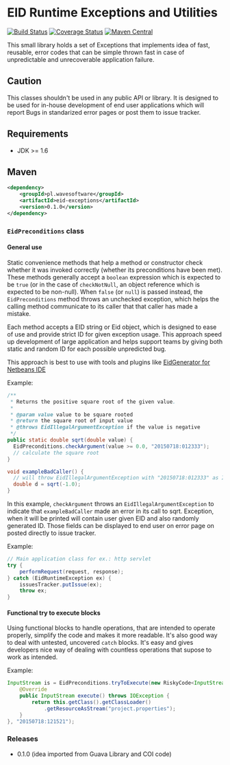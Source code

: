 # EID Runtime Exceptions and Utilities

[![Build Status](https://travis-ci.org/wavesoftware/java-eid-exceptions.svg?branch=master)](https://travis-ci.org/wavesoftware/java-eid-exceptions) [![Coverage Status](https://coveralls.io/repos/wavesoftware/java-eid-exceptions/badge.svg?branch=master&service=github)](https://coveralls.io/github/wavesoftware/java-eid-exceptions?branch=master) [![Maven Central](https://img.shields.io/maven-central/v/pl.wavesoftware/eid-exceptions.svg)](http://search.maven.org/#search%7Cga%7C1%7Cg%3A%22pl.wavesoftware%22%20AND%20a%3A%22eid-exceptions%22)

This small library holds a set of Exceptions that implements idea of fast, reusable, error codes that can be simple thrown fast in case of unpredictable and unrecoverable application failure.

## Caution

This classes shouldn't be used in any public API or library. It is designed to be used for in-house development of end user applications which will report Bugs in standarized error pages or post them to issue tracker.

## Requirements

* JDK >= 1.6

## Maven

```xml
<dependency>
    <groupId>pl.wavesoftware</groupId>
    <artifactId>eid-exceptions</artifactId>
    <version>0.1.0</version>
</dependency>
```

### `EidPreconditions` class

#### General use

Static convenience methods that help a method or constructor check whether it was invoked correctly (whether its preconditions have been met). These methods generally accept a `boolean` expression which is expected to be `true` (or in the case of `checkNotNull`, an object reference which is expected to be non-null). When `false` (or `null`) is passed instead, the `EidPreconditions` method throws an unchecked exception, which helps the calling method communicate to its caller that that caller has made a mistake.

Each method accepts a EID string or Eid object, which is designed to ease of use and provide strict ID for given exception usage. This approach speed up development of large application and helps support teams by giving both static and random ID for each possible unpredicted bug.

This approach is best to use with tools and plugins like [EidGenerator for Netbeans IDE](http://plugins.netbeans.org/plugin/53137/exception-id-eid-generator)

Example:

```java
/**
 * Returns the positive square root of the given value.
 * 
 * @param value value to be square rooted
 * @return the square root of input value
 * @throws EidIllegalArgumentException if the value is negative
 */
public static double sqrt(double value) {
  EidPreconditions.checkArgument(value >= 0.0, "20150718:012333");
  // calculate the square root
}

void exampleBadCaller() {
  // will throw EidIllegalArgumentException with "20150718:012333" as ID
  double d = sqrt(-1.0);
}
```
 
In this example, `checkArgument` throws an `EidIllegalArgumentException` to indicate that `exampleBadCaller` made an error in its call to sqrt. Exception, when it will be printed will contain user given EID and also randomly generated ID. Those fields can be displayed to end user on error page on posted directly to issue tracker.

Example:

```java
// Main application class for ex.: http servlet
try {
    performRequest(request, response);
} catch (EidRuntimeException ex) {
    issuesTracker.putIssue(ex);
    throw ex;
}
```
 
#### Functional try to execute blocks
 
Using functional blocks to handle operations, that are intended to operate properly, simplify the code and makes it more readable. It's also good way to deal with untested, uncovered `catch` blocks. It's easy and gives developers nice way of dealing with countless operations that supose to work as intended.

Example:

```java
InputStream is = EidPreconditions.tryToExecute(new RiskyCode<InputStream>() {
    @Override
    public InputStream execute() throws IOException {
        return this.getClass().getClassLoader()
            .getResourceAsStream("project.properties");
    }
}, "20150718:121521");
```
 
### Releases

- 0.1.0 (idea imported from Guava Library and COI code)